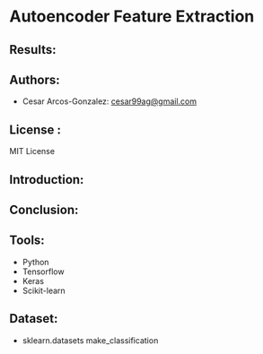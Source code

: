 # Autoencoder Feature Extraction


## Results:

## Authors: 
- Cesar Arcos-Gonzalez: cesar99ag@gmail.com

## License : 
MIT License
## Introduction:

## Conclusion: 

## Tools:
- Python
- Tensorflow
- Keras
- Scikit-learn


## Dataset:
- sklearn.datasets make_classification
